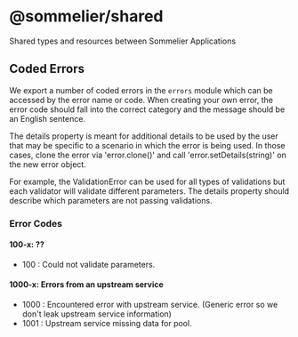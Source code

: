 # @sommelier/shared

Shared types and resources between Sommelier Applications

## Coded Errors

We export a number of coded errors in the `errors` module which can be accessed by the error name or code. When creating your own error, the error code should fall into the correct category and the message should be an English sentence.

The details property is meant for additional details to be used by the user that may be specific to a scenario in which the error is being used. In those cases, clone the error via 'error.clone()' and call 'error.setDetails(string)' on the new error object.

For example, the ValidationError can be used for all types of validations but each validator will validate different parameters. The details property should describe which parameters are not passing validations.

### Error Codes

#### 100-x: ??

-   100 : Could not validate parameters.

#### 1000-x: Errors from an upstream service

-   1000 : Encountered error with upstream service. (Generic error so we don't leak upstream service information)
-   1001 : Upstream service missing data for pool.

